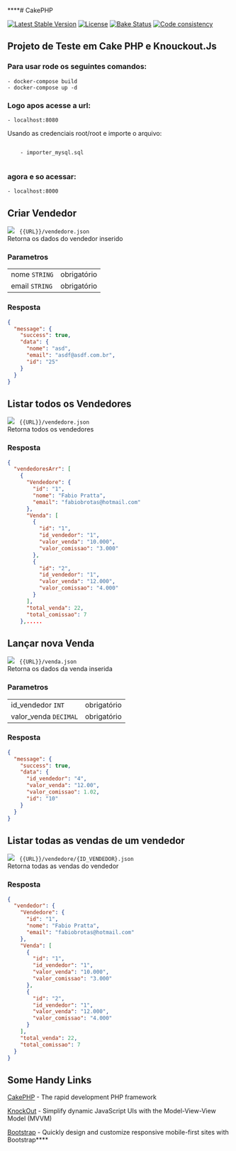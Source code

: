 ****# CakePHP

[![Latest Stable Version](https://poser.pugx.org/cakephp/cakephp/v/stable.svg)](https://packagist.org/packages/cakephp/cakephp)
[![License](https://poser.pugx.org/cakephp/cakephp/license.svg)](https://packagist.org/packages/cakephp/cakephp)
[![Bake Status](https://secure.travis-ci.org/cakephp/cakephp.png?branch=master)](https://travis-ci.org/cakephp/cakephp)
[![Code consistency](https://squizlabs.github.io/PHP_CodeSniffer/analysis/cakephp/cakephp/grade.svg)](https://squizlabs.github.io/PHP_CodeSniffer/analysis/cakephp/cakephp/)

## Projeto de Teste em Cake PHP e Knouckout.Js

### Para usar rode os seguintes comandos:
	- docker-compose build
	- docker-compose up -d

### Logo apos acesse a url:
	- localhost:8080

<p>Usando as credenciais root/root e importe o arquivo:</p>
	<code>
	- importer_mysql.sql
	</code>

### agora e so acessar:
	- localhost:8000


## Criar Vendedor
<img id="Criar Vendedor" src="https://img.shields.io/static/v1?label=&message=POST&color=blue"> <code>
{{URL}}/vendedore.json </code>
<br/>Retorna os dados do vendedor inserido

### Parametros
<table>
    <tr>
        <td>nome <code>STRING</code></td>
        <td>obrigatório</td>
    </tr>
    <tr>
        <td>email <code>STRING</code></td>
        <td>obrigatório</td>
    </tr>
</table>

### Resposta
```json
{
  "message": {
	"success": true,
	"data": {
	  "nome": "asd",
	  "email": "asdf@asdf.com.br",
	  "id": "25"
	}
  }
}
```

## Listar todos os Vendedores
<img id="Listar todos os Vendedores" src="https://img.shields.io/static/v1?label=&message=GET&color=green"> <code> {{URL}}/vendedore.json </code>
<br/>Retorna todos os vendedores

### Resposta
```json
{
  "vendedoresArr": [
	{
	  "Vendedore": {
		"id": "1",
		"nome": "Fabio Pratta",
		"email": "fabiobrotas@hotmail.com"
	  },
	  "Venda": [
		{
		  "id": "1",
		  "id_vendedor": "1",
		  "valor_venda": "10.000",
		  "valor_comissao": "3.000"
		},
		{
		  "id": "2",
		  "id_vendedor": "1",
		  "valor_venda": "12.000",
		  "valor_comissao": "4.000"
		}
	  ],
	  "total_venda": 22,
	  "total_comissao": 7
	},.....
```

## Lançar nova Venda
<img id="Lançar nova Venda" src="https://img.shields.io/static/v1?label=&message=POST&color=blue"> <code> {{URL}}/venda.json </code>
<br/>Retorna os dados da venda inserida

### Parametros
<table>
    <tr>
        <td>id_vendedor <code>INT</code></td>
        <td>obrigatório</td>
    </tr>
    <tr>
        <td>valor_venda <code>DECIMAL</code></td>
        <td>obrigatório</td>
    </tr>
</table>

### Resposta
```json
{
  "message": {
	"success": true,
	"data": {
	  "id_vendedor": "4",
	  "valor_venda": "12.00",
	  "valor_comissao": 1.02,
	  "id": "10"
	}
  }
}
```

## Listar todas as vendas de um vendedor
<img id="Listar todas as vendas de um vendedor" src="https://img.shields.io/static/v1?label=&message=GET&color=green"> <code> {{URL}}/vendedore/{ID_VENDEDOR}.json </code>
<br/>Retorna todas as vendas do vendedor

### Resposta
```json
{
  "vendedor": {
	"Vendedore": {
	  "id": "1",
	  "nome": "Fabio Pratta",
	  "email": "fabiobrotas@hotmail.com"
	},
	"Venda": [
	  {
		"id": "1",
		"id_vendedor": "1",
		"valor_venda": "10.000",
		"valor_comissao": "3.000"
	  },
	  {
		"id": "2",
		"id_vendedor": "1",
		"valor_venda": "12.000",
		"valor_comissao": "4.000"
	  }
	],
	"total_venda": 22,
	"total_comissao": 7
  }
}
```

## Some Handy Links

[CakePHP](https://cakephp.org) - The rapid development PHP framework

[KnockOut](https://knockoutjs.com/) - Simplify dynamic JavaScript UIs with the Model-View-View Model (MVVM)

[Bootstrap](https://getbootstrap.com/docs/5.1/getting-started/introduction/) - Quickly design and customize responsive mobile-first sites with Bootstrap****

